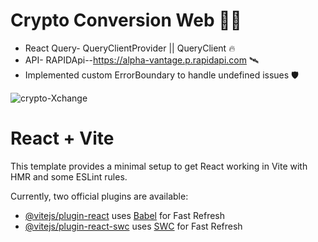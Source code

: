 # Crypto Conversion Web 💸🌙
- React Query- QueryClientProvider || QueryClient 🔥
- API- RAPIDApi--https://alpha-vantage.p.rapidapi.com 🛰️
- Implemented custom ErrorBoundary to handle undefined issues 🛡️

![crypto-Xchange](https://github.com/Nkovaturient/Crypto-Xchange-Rate-Web/assets/127786136/95492440-bcb3-4418-bb0c-6f26824b16e3)


# React + Vite

This template provides a minimal setup to get React working in Vite with HMR and some ESLint rules.

Currently, two official plugins are available:

- [@vitejs/plugin-react](https://github.com/vitejs/vite-plugin-react/blob/main/packages/plugin-react/README.md) uses [Babel](https://babeljs.io/) for Fast Refresh
- [@vitejs/plugin-react-swc](https://github.com/vitejs/vite-plugin-react-swc) uses [SWC](https://swc.rs/) for Fast Refresh
